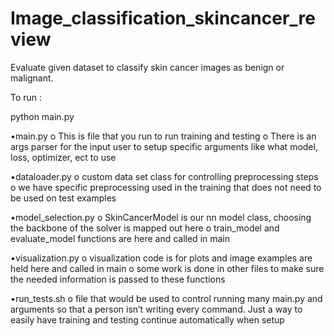 # Image_classification_skincancer_review
Evaluate given dataset to classify skin cancer images as benign or malignant. 

To run :

python main.py


•main.py
o	This is file that you run to run training and testing
o	There is an args parser for the input user to setup specific arguments like what model, loss, optimizer, ect to use

•dataloader.py
o	custom data set class for controlling preprocessing steps 
o	we have specific preprocessing used in the training that does not need to be used on test examples


•model_selection.py
o	SkinCancerModel is our nn model class, choosing the backbone of the solver is mapped out here
o	train_model and evaluate_model functions are here and called in main

•visualization.py
o	visualization code is for plots and image examples are held here and called in main
o	some work is done in other files to make sure the needed information is passed to these functions 

•run_tests.sh
o	file that would be used to control running many main.py and arguments so that a person isn’t writing every command. Just a way to easily have training and testing continue automatically when setup
